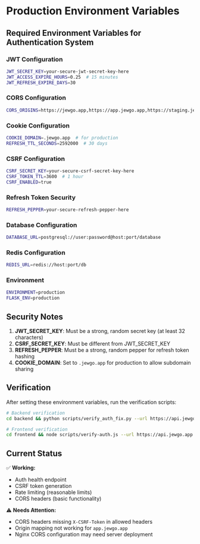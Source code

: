 # Production Environment Variables

## Required Environment Variables for Authentication System

### JWT Configuration
```bash
JWT_SECRET_KEY=your-secure-jwt-secret-key-here
JWT_ACCESS_EXPIRE_HOURS=0.25  # 15 minutes
JWT_REFRESH_EXPIRE_DAYS=30
```

### CORS Configuration
```bash
CORS_ORIGINS=https://jewgo.app,https://app.jewgo.app,https://staging.jewgo.app
```

### Cookie Configuration
```bash
COOKIE_DOMAIN=.jewgo.app  # for production
REFRESH_TTL_SECONDS=2592000  # 30 days
```

### CSRF Configuration
```bash
CSRF_SECRET_KEY=your-secure-csrf-secret-key-here
CSRF_TOKEN_TTL=3600  # 1 hour
CSRF_ENABLED=true
```

### Refresh Token Security
```bash
REFRESH_PEPPER=your-secure-refresh-pepper-here
```

### Database Configuration
```bash
DATABASE_URL=postgresql://user:password@host:port/database
```

### Redis Configuration
```bash
REDIS_URL=redis://host:port/db
```

### Environment
```bash
ENVIRONMENT=production
FLASK_ENV=production
```

## Security Notes

1. **JWT_SECRET_KEY**: Must be a strong, random secret key (at least 32 characters)
2. **CSRF_SECRET_KEY**: Must be different from JWT_SECRET_KEY
3. **REFRESH_PEPPER**: Must be a strong, random pepper for refresh token hashing
4. **COOKIE_DOMAIN**: Set to `.jewgo.app` for production to allow subdomain sharing

## Verification

After setting these environment variables, run the verification scripts:

```bash
# Backend verification
cd backend && python scripts/verify_auth_fix.py --url https://api.jewgo.app --report

# Frontend verification
cd frontend && node scripts/verify-auth.js --url https://api.jewgo.app --report
```

## Current Status

✅ **Working:**
- Auth health endpoint
- CSRF token generation
- Rate limiting (reasonable limits)
- CORS headers (basic functionality)

⚠️ **Needs Attention:**
- CORS headers missing `X-CSRF-Token` in allowed headers
- Origin mapping not working for `app.jewgo.app`
- Nginx CORS configuration may need server deployment

